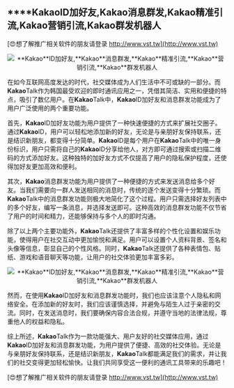 ## ****Kakao**ID加好友,**Kakao**消息群发,**Kakao**精准引流,**Kakao**营销引流,**Kakao**群发机器人**

[😍想了解推广相关软件的朋友请登录 http://www.vst.tw](http://www.vst.tw)

 <center><img src="https://vst.tw/MP4/tuiguang/png/2.png" alt="**Kakao**ID加好友,**Kakao**消息群发,**Kakao**精准引流,**Kakao**营销引流,**Kakao**群发机器人"></center>

在如今互联网高度发达的时代，社交媒体成为人们生活中不可或缺的一部分。而**Kakao**Talk作为韩国最受欢迎的即时通讯应用之一，凭借其简洁、实用和便捷的特点，吸引了数亿用户。在**Kakao**Talk中，**Kakao**ID加好友和消息群发功能成为了用户广泛使用的两个重要功能。

首先，**Kakao**ID加好友功能为用户提供了一种快速便捷的方式来扩展社交圈子。通过**Kakao**ID，用户可以轻松地添加新的好友，无论是与亲朋好友保持联系，还是结识新朋友，都变得十分简单。**Kakao**ID是每个用户在**Kakao**Talk中的唯一身份标识，用户只需将自己的**Kakao**ID分享给他人，对方即可通过搜索或扫描二维码的方式添加好友。这种独特的加好友方式不仅提高了用户的隐私保护程度，还使得加好友更加高效和便利。

其次，**Kakao**消息群发功能为用户提供了一种便捷的方式来发送消息给多个好友。当我们需要向一群人发送相同的消息时，传统的逐个发送变得十分繁琐。而**Kakao**Talk中的消息群发功能则极大地简化了这个过程。用户只需选择好友列表中的多个好友，编写一条消息，并选择发送即可。这种高效的消息群发功能不仅节省了用户的时间和精力，还能够保持与多个人的即时沟通。

除了以上两个主要功能外，**Kakao**Talk还提供了丰富多样的个性化设置和娱乐功能，使得用户在社交互动中更加愉悦和满足。用户可以设置个人资料背景、签名和头像等信息，彰显自己的个性风格。同时，**Kakao**Talk还提供了各种表情包、贴纸、游戏和语音聊天等功能，让用户的社交体验更加丰富多彩。

 <center><img src="https://vst.tw/MP4/tuiguang/png/5.png" alt="**Kakao**ID加好友,**Kakao**消息群发,**Kakao**精准引流,**Kakao**营销引流,**Kakao**群发机器人"></center>

然而，在使用**Kakao**ID加好友和消息群发功能时，我们也应该注意个人隐私和网络安全。在添加新的好友时，我们应该谨慎选择，并避免与陌生人过于亲密的交流。同时，在发送消息时，我们要确保内容合法合规，并遵守当地的法律法规，尊重他人的权益和隐私。

综上所述，**Kakao**Talk作为一款功能强大、用户友好的社交媒体应用，通过**Kakao**ID加好友和消息群发功能，为用户提供了便捷、高效的社交体验。无论是与亲朋好友保持联系，还是结识新朋友，**Kakao**Talk都能满足我们的需求，并让我们的社交变得更加轻松愉快。让我们共同享受这一便利的通讯工具带来的乐趣吧！

[😍想了解推广相关软件的朋友请登录 http://www.vst.tw](http://www.vst.tw)



